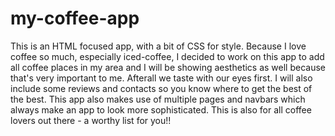 # my-coffee-app
This is an HTML focused app, 
with a bit of CSS for style.
Because I love coffee so much, especially
iced-coffee, I decided to work on 
this app to add all coffee places in my
area and I will be showing aesthetics
as well because that's very 
important to me. 
Afterall we taste with our eyes
first. 
I will also include some reviews 
and contacts so you know where 
to get the best of the best.
This app also makes use of
multiple pages and navbars which always
make an app to look more sophisticated.
This is also for all coffee lovers 
out there - a worthy list for you!!
